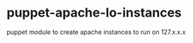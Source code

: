 puppet-apache-lo-instances
==========================

puppet module to create apache instances to run on 127.x.x.x
